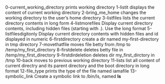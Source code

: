 0-current_working_directory prints working directory
1-listit displays the content of current working directory
2-bring_me_home changes the working directory to the user’s home directory
3-listfiles lists the current directory contents in long form
4-listmorefiles Display current directory contents, including hidden files (starting with .). Use the long format
5-listfilesdigitonly Display current directory contents with hidden files and id displayed in numeric
6-firstdirectory create a dir named my-first-directory in tmp directory
7-movethatfile moves file betty from /tmp to /temp/my_first_directory
8-firstdelete deletes betty file in /temp/my_first_directory
9-firstdirdeletion deletes dir my_first_dirctory in /tmp
10-back moves to previous working directory
11-lists list all content of current directry and its parent directory and the boot directory in long format
12-file_type prints the type of the file named iamafile
13-symbolic_link Create a symbolic link to /bin/ls, named __ls__
